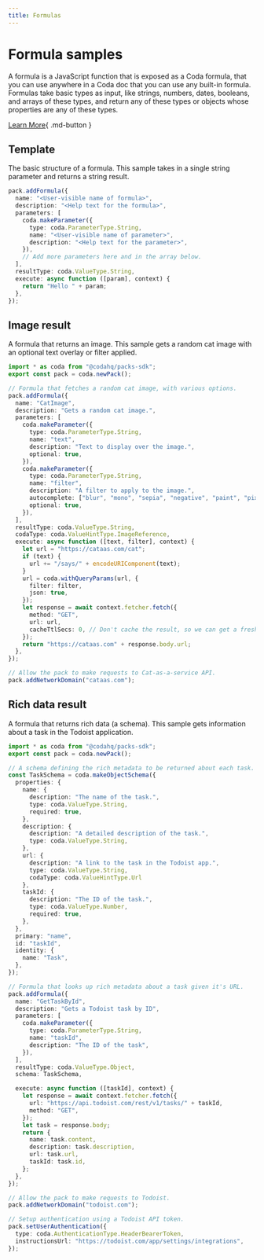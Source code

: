 ```yaml
---
title: Formulas
---
```


# Formula samples

A formula is a JavaScript function that is exposed as a Coda formula, that you can use anywhere in a Coda doc that you can use any built-in formula. Formulas take basic types as input, like strings, numbers, dates, booleans, and arrays of these types, and return any of these types or objects whose properties are any of these types.


[Learn More](../../../guides/blocks/formulas){ .md-button }

## Template
The basic structure of a formula. This sample takes in a single string parameter and returns a string result.

```ts
pack.addFormula({
  name: "<User-visible name of formula>",
  description: "<Help text for the formula>",
  parameters: [
    coda.makeParameter({
      type: coda.ParameterType.String,
      name: "<User-visible name of parameter>",
      description: "<Help text for the parameter>",
    }),
    // Add more parameters here and in the array below.
  ],
  resultType: coda.ValueType.String,
  execute: async function ([param], context) {
    return "Hello " + param;
  },
});
```
## Image result
A formula that returns an image. This sample gets a random cat image with an optional text overlay or filter applied.

```ts
import * as coda from "@codahq/packs-sdk";
export const pack = coda.newPack();

// Formula that fetches a random cat image, with various options.
pack.addFormula({
  name: "CatImage",
  description: "Gets a random cat image.",
  parameters: [
    coda.makeParameter({
      type: coda.ParameterType.String,
      name: "text",
      description: "Text to display over the image.",
      optional: true,
    }),
    coda.makeParameter({
      type: coda.ParameterType.String,
      name: "filter",
      description: "A filter to apply to the image.",
      autocomplete: ["blur", "mono", "sepia", "negative", "paint", "pixel"],
      optional: true,
    }),
  ],
  resultType: coda.ValueType.String,
  codaType: coda.ValueHintType.ImageReference,
  execute: async function ([text, filter], context) {
    let url = "https://cataas.com/cat";
    if (text) {
      url += "/says/" + encodeURIComponent(text);
    }
    url = coda.withQueryParams(url, {
      filter: filter,
      json: true,
    });
    let response = await context.fetcher.fetch({
      method: "GET",
      url: url,
      cacheTtlSecs: 0, // Don't cache the result, so we can get a fresh cat.
    });
    return "https://cataas.com" + response.body.url;
  },
});

// Allow the pack to make requests to Cat-as-a-service API.
pack.addNetworkDomain("cataas.com");
```
## Rich data result
A formula that returns rich data (a schema). This sample gets information about a task in the Todoist application.

```ts
import * as coda from "@codahq/packs-sdk";
export const pack = coda.newPack();

// A schema defining the rich metadata to be returned about each task.
const TaskSchema = coda.makeObjectSchema({
  properties: {
    name: {
      description: "The name of the task.",
      type: coda.ValueType.String,
      required: true,
    },
    description: {
      description: "A detailed description of the task.",
      type: coda.ValueType.String,
    },
    url: {
      description: "A link to the task in the Todoist app.",
      type: coda.ValueType.String,
      codaType: coda.ValueHintType.Url
    },
    taskId: {
      description: "The ID of the task.",
      type: coda.ValueType.Number,
      required: true,
    },
  },
  primary: "name",
  id: "taskId",
  identity: {
    name: "Task",
  },
});

// Formula that looks up rich metadata about a task given it's URL.
pack.addFormula({
  name: "GetTaskById",
  description: "Gets a Todoist task by ID",
  parameters: [
    coda.makeParameter({
      type: coda.ParameterType.String,
      name: "taskId",
      description: "The ID of the task",
    }),
  ],
  resultType: coda.ValueType.Object,
  schema: TaskSchema,

  execute: async function ([taskId], context) {
    let response = await context.fetcher.fetch({
      url: "https://api.todoist.com/rest/v1/tasks/" + taskId,
      method: "GET",
    });
    let task = response.body;
    return {
      name: task.content,
      description: task.description,
      url: task.url,
      taskId: task.id,
    };
  },
});

// Allow the pack to make requests to Todoist.
pack.addNetworkDomain("todoist.com");

// Setup authentication using a Todoist API token.
pack.setUserAuthentication({
  type: coda.AuthenticationType.HeaderBearerToken,
  instructionsUrl: "https://todoist.com/app/settings/integrations",
});
```

